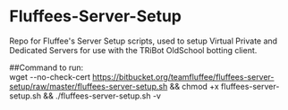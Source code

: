 # Fluffees-Server-Setup
Repo for Fluffee's Server Setup scripts, used to setup Virtual Private and Dedicated Servers for use with the TRiBot OldSchool botting client.

##Command to run:  
wget --no-check-cert https://bitbucket.org/teamfluffee/fluffees-server-setup/raw/master/fluffees-server-setup.sh && chmod +x fluffees-server-setup.sh && ./fluffees-server-setup.sh -v